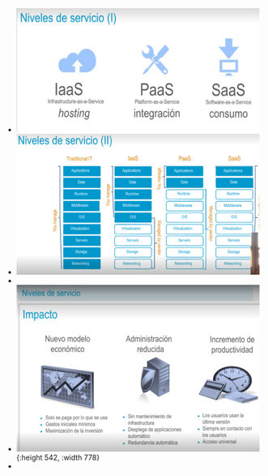 - ![ScreenShot Tool -20240530111549.png](../assets/ScreenShot_Tool_-20240530111549_1717082157411_0.png)
- ![ScreenShot Tool -20240530111858.png](../assets/ScreenShot_Tool_-20240530111858_1717082353430_0.png)
-
- ![ScreenShot Tool -20240530112047.png](../assets/ScreenShot_Tool_-20240530112047_1717082469878_0.png){:height 542, :width 778}
-